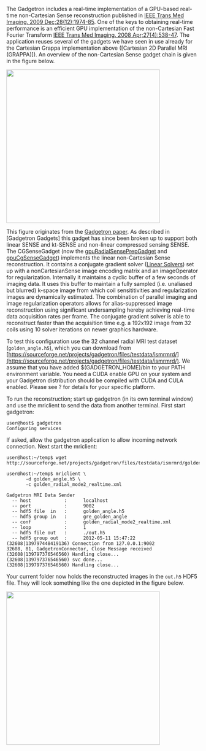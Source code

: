 The Gadgetron includes a real-time implementation of a GPU-based real-time non-Cartesian Sense reconstruction published in [IEEE Trans Med Imaging. 2009 Dec;28(12):1974-85](http://www.ncbi.nlm.nih.gov/pubmed/19628452). One of the keys to obtaining real-time performance is an efficient GPU implementation of the non-Cartesian Fast Fourier Transform [IEEE Trans Med Imaging. 2008 Apr;27(4):538-47](http://www.ncbi.nlm.nih.gov/pubmed/18390350). The application reuses several of the gadgets we have seen in use already for the Cartesian Grappa implementation above ([Cartesian 2D Parallel MRI (GRAPPA)]). An overview of the non-Cartesian Sense gadget chain is given in the figure below. 

<img src="http://gadgetron.sf.net/figs/cgsense.png" style="width: 400px;" />

This figure originates from the [Gadgetron paper](http://www.ncbi.nlm.nih.gov/pubmed/22791598). As described in [Gadgetron Gadgets] this gadget has since been broken up to support both linear SENSE and kt-SENSE and non-linear compressed sensing SENSE. The CGSenseGadget (now the [gpuRadialSensePrepGadget](http://gadgetron.sourceforge.net/latest/api/class_gadgetron_1_1gpu_radial_sense_prep_gadget.html) and [gpuCgSenseGadget](http://gadgetron.sourceforge.net/latest/api/class_gadgetron_1_1gpu_cg_sense_gadget.html)) implements the linear non-Cartesian Sense reconstruction. It contains a conjugate gradient solver ([Linear Solvers](../Gadgetron%20Toolboxes/#sectionlinearsolvers)) set up with a nonCartesianSense image encoding matrix and an imageOperator for regularization. Internally it maintains a cyclic buffer of a few seconds of imaging data. It uses this buffer to maintain a fully sampled (i.e. unaliased but blurred) k-space image from which coil sensititivities and regularization images are dynamically estimated. The combination of parallel imaging and image regularization operators allows for alias-suppressed image reconstruction using significant undersampling hereby achieving real-time data acquisition rates per frame. The conjugate gradient solver is able to reconstruct faster than the acquisition time e.g. a 192x192 image from 32 coils using 10 solver iterations on newer graphics hardware.

To test this configuration use the 32 channel radial MRI test dataset (`golden_angle.h5`), which you can download from [https://sourceforge.net/projects/gadgetron/files/testdata/ismrmrd/](https://sourceforge.net/projects/gadgetron/files/testdata/ismrmrd/). We assume that you have added \$(GADGETRON\_HOME)/bin to your PATH environment variable. You need a CUDA enable GPU on your system and your Gadgetron distribution should be compiled with CUDA and CULA enabled. Please see ? for details for your specific platform.

To run the reconstruction; start up gadgetron (in its own terminal window) and use the mriclient to send the data from another terminal. First start gadgetron:

    user@host$ gadgetron
    Configuring services

If asked, allow the gadgetron application to allow incoming network
connection. Next start the mriclient:

    user@host:~/temp$ wget http://sourceforge.net/projects/gadgetron/files/testdata/ismrmrd/golden_angle.h5

    user@host:~/temp$ mriclient \
           -d golden_angle.h5 \
           -c golden_radial_mode2_realtime.xml

    Gadgetron MRI Data Sender
      -- host            :      localhost
      -- port            :      9002
      -- hdf5 file  in   :      golden_angle.h5
      -- hdf5 group in   :      gre_golden_angle
      -- conf            :      golden_radial_mode2_realtime.xml
      -- loop            :      1
      -- hdf5 file out   :      ./out.h5
      -- hdf5 group out  :      2012-05-11 15:47:22
    (32608|139797448419136) Connection from 127.0.0.1:9002
    32608, 81, GadgetronConnector, Close Message received
    (32608|139797376546560) Handling close...
    (32608|139797376546560) svc done...
    (32608|139797376546560) Handling close...

Your current folder now holds the reconstructed images in the `out.h5`
HDF5 file. They will look something like the one depicted in the figure below.

<img src="http://gadgetron.sf.net/figs/examplecgsenseresult.png" style="width: 400px;" />